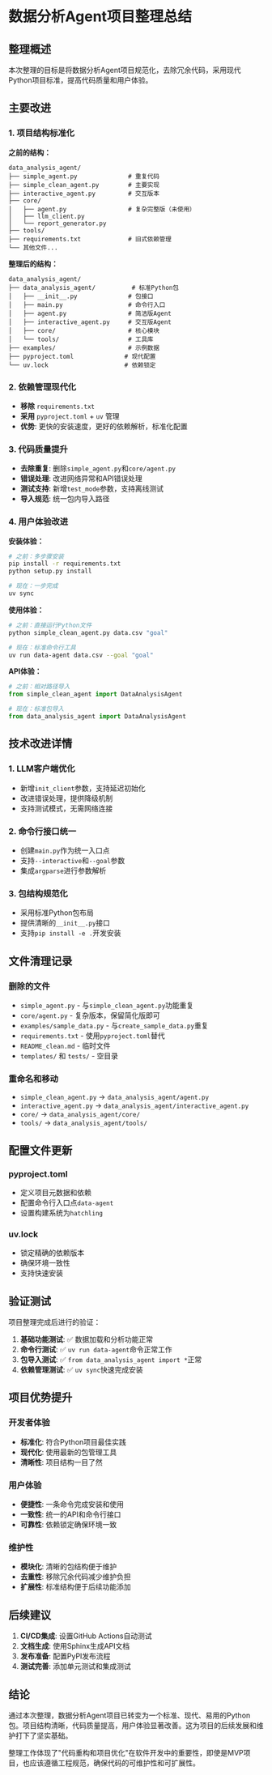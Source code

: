 # 数据分析Agent项目整理总结

## 整理概述

本次整理的目标是将数据分析Agent项目规范化，去除冗余代码，采用现代Python项目标准，提高代码质量和用户体验。

## 主要改进

### 1. 项目结构标准化

**之前的结构：**
```
data_analysis_agent/
├── simple_agent.py              # 重复代码
├── simple_clean_agent.py        # 主要实现
├── interactive_agent.py         # 交互版本
├── core/
│   ├── agent.py                 # 复杂完整版（未使用）
│   ├── llm_client.py
│   └── report_generator.py
├── tools/
├── requirements.txt             # 旧式依赖管理
└── 其他文件...
```

**整理后的结构：**
```
data_analysis_agent/
├── data_analysis_agent/          # 标准Python包
│   ├── __init__.py              # 包接口
│   ├── main.py                  # 命令行入口
│   ├── agent.py                 # 简洁版Agent
│   ├── interactive_agent.py     # 交互版Agent
│   ├── core/                    # 核心模块
│   └── tools/                   # 工具库
├── examples/                    # 示例数据
├── pyproject.toml              # 现代配置
└── uv.lock                     # 依赖锁定
```

### 2. 依赖管理现代化

- **移除** `requirements.txt`
- **采用** `pyproject.toml` + `uv` 管理
- **优势**: 更快的安装速度，更好的依赖解析，标准化配置

### 3. 代码质量提升

- **去除重复**: 删除`simple_agent.py`和`core/agent.py`
- **错误处理**: 改进网络异常和API错误处理
- **测试支持**: 新增`test_mode`参数，支持离线测试
- **导入规范**: 统一包内导入路径

### 4. 用户体验改进

**安装体验：**
```bash
# 之前：多步骤安装
pip install -r requirements.txt
python setup.py install

# 现在：一步完成
uv sync
```

**使用体验：**
```bash
# 之前：直接运行Python文件
python simple_clean_agent.py data.csv "goal"

# 现在：标准命令行工具
uv run data-agent data.csv --goal "goal"
```

**API体验：**
```python
# 之前：相对路径导入
from simple_clean_agent import DataAnalysisAgent

# 现在：标准包导入
from data_analysis_agent import DataAnalysisAgent
```

## 技术改进详情

### 1. LLM客户端优化

- 新增`init_client`参数，支持延迟初始化
- 改进错误处理，提供降级机制
- 支持测试模式，无需网络连接

### 2. 命令行接口统一

- 创建`main.py`作为统一入口点
- 支持`--interactive`和`--goal`参数
- 集成`argparse`进行参数解析

### 3. 包结构规范化

- 采用标准Python包布局
- 提供清晰的`__init__.py`接口
- 支持`pip install -e .`开发安装

## 文件清理记录

### 删除的文件
- `simple_agent.py` - 与`simple_clean_agent.py`功能重复
- `core/agent.py` - 复杂版本，保留简化版即可
- `examples/sample_data.py` - 与`create_sample_data.py`重复
- `requirements.txt` - 使用`pyproject.toml`替代
- `README_clean.md` - 临时文件
- `templates/` 和 `tests/` - 空目录

### 重命名和移动
- `simple_clean_agent.py` → `data_analysis_agent/agent.py`
- `interactive_agent.py` → `data_analysis_agent/interactive_agent.py`
- `core/` → `data_analysis_agent/core/`
- `tools/` → `data_analysis_agent/tools/`

## 配置文件更新

### pyproject.toml
- 定义项目元数据和依赖
- 配置命令行入口点`data-agent`
- 设置构建系统为`hatchling`

### uv.lock
- 锁定精确的依赖版本
- 确保环境一致性
- 支持快速安装

## 验证测试

项目整理完成后进行的验证：

1. **基础功能测试**: ✅ 数据加载和分析功能正常
2. **命令行测试**: ✅ `uv run data-agent`命令正常工作
3. **包导入测试**: ✅ `from data_analysis_agent import *`正常
4. **依赖管理测试**: ✅ `uv sync`快速完成安装

## 项目优势提升

### 开发者体验
- **标准化**: 符合Python项目最佳实践
- **现代化**: 使用最新的包管理工具
- **清晰性**: 项目结构一目了然

### 用户体验
- **便捷性**: 一条命令完成安装和使用
- **一致性**: 统一的API和命令行接口
- **可靠性**: 依赖锁定确保环境一致

### 维护性
- **模块化**: 清晰的包结构便于维护
- **去重性**: 移除冗余代码减少维护负担
- **扩展性**: 标准结构便于后续功能添加

## 后续建议

1. **CI/CD集成**: 设置GitHub Actions自动测试
2. **文档生成**: 使用Sphinx生成API文档
3. **发布准备**: 配置PyPI发布流程
4. **测试完善**: 添加单元测试和集成测试

## 结论

通过本次整理，数据分析Agent项目已转变为一个标准、现代、易用的Python包。项目结构清晰，代码质量提高，用户体验显著改善。这为项目的后续发展和维护打下了坚实基础。

整理工作体现了"代码重构和项目优化"在软件开发中的重要性，即使是MVP项目，也应该遵循工程规范，确保代码的可维护性和可扩展性。